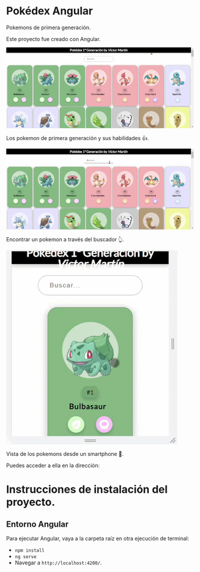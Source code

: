 # Pokédex Angular

Pokemons de primera generación.

Este proyecto fue creado con Angular.

![ScreenShot](/gifs/pokedex-victor-inicio.gif)

Los pokemon de primera generación y sus habilidades 👍.


![ScreenShot](/gifs/pokedex-victor-buscador.gif)

Encontrar un pokemon a través del buscador 👆.


![ScreenShot](/gifs/pokedex-victor-smarphone.gif)

Vista de los pokemons desde un smartphone 📱.


Puedes acceder a ella en la dirección: 

# Instrucciones de instalación del proyecto.

## Entorno Angular

Para ejecutar Angular, vaya a la carpeta raíz en otra ejecución de terminal:
- `npm install`
- `ng serve` 
- Navegar a `http://localhost:4200/`.

